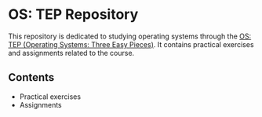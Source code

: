 # OS: TEP Repository

This repository is dedicated to studying operating systems through the [OS: TEP (Operating Systems: Three Easy Pieces)](https://pages.cs.wisc.edu/~remzi/OSTEP/).
It contains practical exercises and assignments related to the course.

## Contents

- Practical exercises
- Assignments
